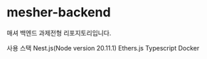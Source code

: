 # mesher-backend
매셔 백엔드 과제전형 리포지토리입니다.

사용 스택
Nest.js(Node version 20.11.1)
Ethers.js
Typescript
Docker
